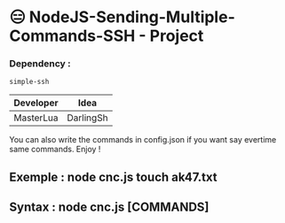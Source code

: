 # 😑 NodeJS-Sending-Multiple-Commands-SSH - Project

### Dependency :
```
simple-ssh
```

| Developer | Idea |
| ------- | ------- |
| MasterLua | DarlingSh |

You can also write the commands in config.json if you want say evertime same commands. Enjoy !

## Exemple : node cnc.js touch ak47.txt
## Syntax : node cnc.js [COMMANDS]
